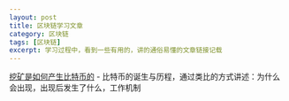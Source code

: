 ```yaml
---
layout: post
title: 区块链学习文章
category: 区块链
tags: [区块链]
excerpt: 学习过程中，看到一些有用的，讲的通俗易懂的文章链接记载
---
```




[挖矿是如何产生比特币的](http://www.beezhi.com/baike/2894.html) - 比特币的诞生与历程，通过类比的方式讲述：为什么会出现，出现后发生了什么，工作机制

